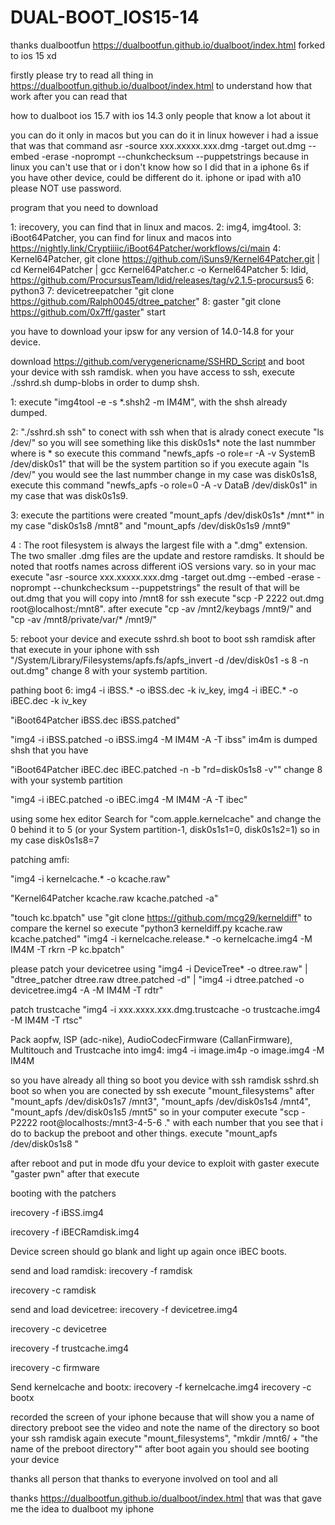 # DUAL-BOOT_IOS15-14
thanks dualbootfun 
https://dualbootfun.github.io/dualboot/index.html forked to ios 15 xd 

firstly please try to read all thing in https://dualbootfun.github.io/dualboot/index.html to understand how that work after you can read that 

how to dualboot ios 15.7 with ios 14.3 only people that know a lot about it 

you can do it only in macos but you can do it in linux however i had a issue that was that command asr -source xxx.xxxxx.xxx.dmg -target out.dmg --embed -erase -noprompt --chunkchecksum --puppetstrings because in linux you can't use that or i don't know how 
so I did that in a iphone 6s if you have other device, could be different do it. iphone or ipad with a10 please NOT use password. 

program that you need to download

1: irecovery, you can find that in linux and macos.
2: img4, img4tool.
3: iBoot64Patcher, you can find for linux and macos into https://nightly.link/Cryptiiiic/iBoot64Patcher/workflows/ci/main
4: Kernel64Patcher, git clone https://github.com/iSuns9/Kernel64Patcher.git | cd Kernel64Patcher | gcc Kernel64Patcher.c -o Kernel64Patcher
5: ldid, https://github.com/ProcursusTeam/ldid/releases/tag/v2.1.5-procursus5
6: python3 
7: devicetreepatcher "git clone https://github.com/Ralph0045/dtree_patcher"
8: gaster "git clone https://github.com/0x7ff/gaster"
start

you have to download your ipsw for any version of 14.0-14.8 for your device.

download https://github.com/verygenericname/SSHRD_Script and boot your device with ssh ramdisk. when you have access to ssh, execute ./sshrd.sh dump-blobs in order to dump shsh.

1: execute "img4tool -e -s *.shsh2 -m IM4M", with the shsh already dumped.

2: "./sshrd.sh ssh" to conect with ssh when that is alrady conect execute "ls /dev/" so you will see something like this disk0s1s* note the last nummber where is * so execute this command "newfs_apfs -o role=r -A -v SystemB /dev/disk0s1" that will be the system partition so if you execute again "ls /dev/" you would see the last nummber change in my case was disk0s1s8, execute this command "newfs_apfs -o role=0 -A -v DataB /dev/disk0s1" in my case that was disk0s1s9.

3: execute the partitions were created "mount_apfs /dev/disk0s1s* /mnt*" in my case "disk0s1s8 /mnt8" and "mount_apfs /dev/disk0s1s9 /mnt9"

4 : The root filesystem is always the largest file with a ".dmg" extension. The two smaller .dmg files are the update and restore ramdisks. It should be noted that rootfs names across different iOS versions vary.
so in your mac execute "asr -source xxx.xxxxx.xxx.dmg -target out.dmg --embed -erase -noprompt --chunkchecksum --puppetstrings"
the result of that will be out.dmg that you will copy into /mnt8 for ssh execute "scp -P 2222 out.dmg root@localhost:/mnt8". 
after execute "cp -av /mnt2/keybags /mnt9/" and "cp -av /mnt8/private/var/* /mnt9/"

5: reboot your device and execute sshrd.sh boot to boot ssh ramdisk after that execute in your iphone with ssh "/System/Library/Filesystems/apfs.fs/apfs_invert -d /dev/disk0s1 -s 8 -n out.dmg" change 8 with your systemb partition.

pathing boot
6: img4 -i iBSS.* -o iBSS.dec -k iv_key, img4 -i iBEC.* -o iBEC.dec -k iv_key

"iBoot64Patcher iBSS.dec iBSS.patched"

"img4 -i iBSS.patched -o iBSS.img4 -M IM4M -A -T ibss" im4m is dumped shsh that you have 

"iBoot64Patcher iBEC.dec iBEC.patched -n -b "rd=disk0s1s8 -v"" change 8 with your systemb partition 

"img4 -i iBEC.patched -o iBEC.img4 -M IM4M -A -T ibec"

using some hex editor Search for "com.apple.kernelcache" and change the 0 behind it to 5 (or your System partition-1, disk0s1s1=0, disk0s1s2=1) so in my case disk0s1s8=7

patching amfi:

"img4 -i kernelcache.* -o kcache.raw"

"Kernel64Patcher kcache.raw kcache.patched -a"

"touch kc.bpatch"
use "git clone https://github.com/mcg29/kerneldiff" to compare the kernel so execute "python3 kerneldiff.py kcache.raw kcache.patched" 
"img4 -i kernelcache.release.* -o kernelcache.img4 -M IM4M -T rkrn -P kc.bpatch"

please patch your devicetree using "img4 -i DeviceTree* -o dtree.raw" | "dtree_patcher dtree.raw dtree.patched -d" | "img4 -i dtree.patched -o devicetree.img4 -A -M IM4M -T rdtr"

patch trustcache 
"img4 -i xxx.xxxx.xxx.dmg.trustcache -o trustcache.img4 -M IM4M -T rtsc" 

Pack aopfw, ISP (adc-nike), AudioCodecFirmware (CallanFirmware), Multitouch and Trustcache into img4:
img4 -i image.im4p -o image.img4 -M IM4M

so you have already all thing so boot you device with ssh ramdisk sshrd.sh boot so when you are conected by ssh execute "mount_filesystems" after "mount_apfs /dev/disk0s1s7 /mnt3", "mount_apfs /dev/disk0s1s4 /mnt4", "mount_apfs /dev/disk0s1s5 /mnt5" so in your computer execute "scp -P2222 root@localhosts:/mnt3-4-5-6 ." with each number that you see that i do to backup the preboot and other things. execute "mount_apfs /dev/disk0s1s8 " 

 after reboot and put in mode dfu your device to exploit with gaster execute "gaster pwn" after that execute 
 
 booting with the patchers  
 
 irecovery -f iBSS.img4

irecovery -f iBECRamdisk.img4

Device screen should go blank and light up again once iBEC boots.

send and load ramdisk:
irecovery -f ramdisk

irecovery -c ramdisk

send and load devicetree:
irecovery -f devicetree.img4

irecovery -c devicetree

irecovery -f trustcache.img4

irecovery -c firmware

Send kernelcache and bootx:
irecovery -f kernelcache.img4
irecovery -c bootx

recorded the screen of your iphone because that will show you a name of directory preboot see the video and note the name of the directory so boot your ssh ramdisk again execute "mount_filesystems", "mkdir /mnt6/ + "the name of the preboot directory"" after boot again you should see booting your device 



thanks all person that 
thanks to everyone involved on tool and all 

thanks https://dualbootfun.github.io/dualboot/index.html that was that gave me the idea to dualboot my iphone 
